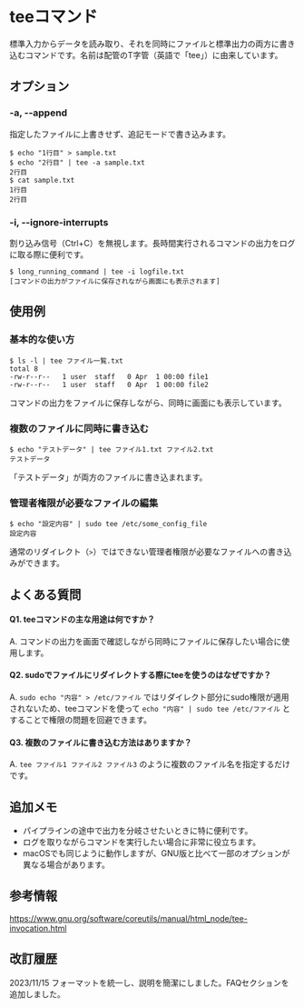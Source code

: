 # teeコマンド

標準入力からデータを読み取り、それを同時にファイルと標準出力の両方に書き込むコマンドです。名前は配管のT字管（英語で「tee」）に由来しています。

## オプション

### **-a, --append**
指定したファイルに上書きせず、追記モードで書き込みます。

```console
$ echo "1行目" > sample.txt
$ echo "2行目" | tee -a sample.txt
2行目
$ cat sample.txt
1行目
2行目
```

### **-i, --ignore-interrupts**
割り込み信号（Ctrl+C）を無視します。長時間実行されるコマンドの出力をログに取る際に便利です。

```console
$ long_running_command | tee -i logfile.txt
[コマンドの出力がファイルに保存されながら画面にも表示されます]
```

## 使用例

### 基本的な使い方

```console
$ ls -l | tee ファイル一覧.txt
total 8
-rw-r--r--   1 user  staff   0 Apr  1 00:00 file1
-rw-r--r--   1 user  staff   0 Apr  1 00:00 file2
```
コマンドの出力をファイルに保存しながら、同時に画面にも表示しています。

### 複数のファイルに同時に書き込む

```console
$ echo "テストデータ" | tee ファイル1.txt ファイル2.txt
テストデータ
```
「テストデータ」が両方のファイルに書き込まれます。

### 管理者権限が必要なファイルの編集

```console
$ echo "設定内容" | sudo tee /etc/some_config_file
設定内容
```
通常のリダイレクト（`>`）ではできない管理者権限が必要なファイルへの書き込みができます。

## よくある質問

#### Q1. teeコマンドの主な用途は何ですか？
A. コマンドの出力を画面で確認しながら同時にファイルに保存したい場合に使用します。

#### Q2. sudoでファイルにリダイレクトする際にteeを使うのはなぜですか？
A. `sudo echo "内容" > /etc/ファイル` ではリダイレクト部分にsudo権限が適用されないため、teeコマンドを使って `echo "内容" | sudo tee /etc/ファイル` とすることで権限の問題を回避できます。

#### Q3. 複数のファイルに書き込む方法はありますか？
A. `tee ファイル1 ファイル2 ファイル3` のように複数のファイル名を指定するだけです。

## 追加メモ

* パイプラインの途中で出力を分岐させたいときに特に便利です。
* ログを取りながらコマンドを実行したい場合に非常に役立ちます。
* macOSでも同じように動作しますが、GNU版と比べて一部のオプションが異なる場合があります。

## 参考情報

https://www.gnu.org/software/coreutils/manual/html_node/tee-invocation.html

## 改訂履歴

2023/11/15 フォーマットを統一し、説明を簡潔にしました。FAQセクションを追加しました。